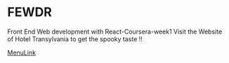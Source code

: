 # FEWDR
Front End Web development with React-Coursera-week1
Visit the Website of Hotel Transylvania to get the spooky taste !!

[MenuLink](https://bilalquresi.github.io/FEWDR/)
